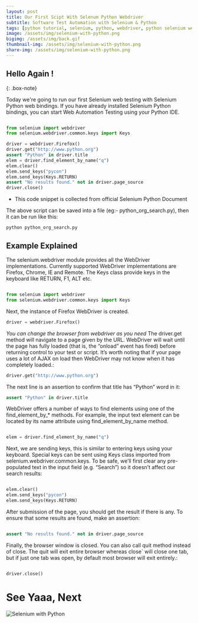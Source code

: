 ```yaml
---
layout: post
title: Our First Scipt With Selenum Python Webdriver
subtitle: Software Test Automation with Selenium & Python
tags: [python tutorial, selenium, python, webdriver, python selenium webdriver]
image: /assets/img/selenium-with-python.png
bigimg: /assets/img/back.gif
thumbnail-img: /assets/img/selenium-with-python.png
share-img: /assets/img/selenium-with-python.png
---
```


## Hello Again !
{: .box-note}

Today we're going to run our first Selenium web testing with Selenium Python web bindings. 
If you have already installed Selenium Python bindings, you can start Web Automation Testing  using your Python IDE.

```py 

from selenium import webdriver
from selenium.webdriver.common.keys import Keys

driver = webdriver.Firefox()
driver.get("http://www.python.org")
assert "Python" in driver.title
elem = driver.find_element_by_name("q")
elem.clear()
elem.send_keys("pycon")
elem.send_keys(Keys.RETURN)
assert "No results found." not in driver.page_source
driver.close()

```

* This code snippet is collected from official Selenium Python Document 

The above script can be saved into a file (eg:- python_org_search.py), then it can be run like this:

```
python python_org_search.py

```

## Example Explained
The selenium.webdriver module provides all the WebDriver implementations.
Currently supported WebDriver implementations are Firefox, Chrome, IE and Remote. 
The Keys class provide keys in the keyboard like RETURN, F1, ALT etc.

```py

from selenium import webdriver
from selenium.webdriver.common.keys import Keys

```
Next, the instance of Firefox WebDriver is created.

```py
driver = webdriver.Firefox()

```
*You can change the browser from webdriver as you need*
The driver.get method will navigate to a page given by the URL.
WebDriver will wait until the page has fully loaded (that is, the “onload” event has fired) before returning control to your test or script.
It’s worth noting that if your page uses a lot of AJAX on load then WebDriver may not know when it has completely loaded.:

```py
driver.get("http://www.python.org")

```

The next line is an assertion to confirm that title has “Python” word in it:

```py
assert "Python" in driver.title

```

WebDriver offers a number of ways to find elements using one of the find_element_by_* methods. For example,
the input text element can be located by its name attribute using find_element_by_name method.

```py

elem = driver.find_element_by_name("q")

```

Next, we are sending keys, this is similar to entering keys using your keyboard. Special keys can be sent using Keys class imported from selenium.webdriver.common.keys. 
To be safe, we’ll first clear any pre-populated text in the input field (e.g. “Search”) so it doesn’t affect our search results:

```py

elem.clear()
elem.send_keys("pycon")
elem.send_keys(Keys.RETURN)

```

After submission of the page, you should get the result if there is any.
To ensure that some results are found, make an assertion:

```py

assert "No results found." not in driver.page_source

```
Finally, the browser window is closed. You can also call quit method instead of close. 
The quit will exit entire browser whereas close` will close one tab, but if just one tab was open, by default most browser will exit entirely.:

```py

driver.close()

```
# See Yaaa, Next 

![Selenium with Python](/img/selenium-with-python.png "Selenium with Python")

